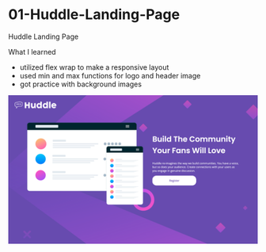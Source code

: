 # 01-Huddle-Landing-Page

Huddle Landing Page

What I learned

- utilized flex wrap to make a responsive layout
- used min and max functions for logo and header image
- got practice with background images

![Screenshot](screenshot.png)
